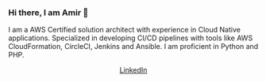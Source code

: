 ### Hi there, I am Amir 👋
I am a AWS Certified solution architect with experience in Cloud Native applications. Specialized in developing CI/CD pipelines with tools like AWS CloudFormation, CircleCI, Jenkins and Ansible. I am proficient in Python and PHP.
<div style="text-align: center">
<a href="https://www.linkedin.com/in/amirsabzehparvar"><img="https://i.stack.imgur.com/gVE0j.png">LinkedIn</a>
</div>
<!--
**amirali1690/amirali1690** is a ✨ _special_ ✨ repository because its `README.md` (this file) appears on your GitHub profile.

Here are some ideas to get you started:

- 🔭 I’m currently working on ...
- 🌱 I’m currently learning ...
- 👯 I’m looking to collaborate on ...
- 🤔 I’m looking for help with ...
- 💬 Ask me about ...
- 📫 How to reach me: ...
- 😄 Pronouns: ...
- ⚡ Fun fact: ...
-->
